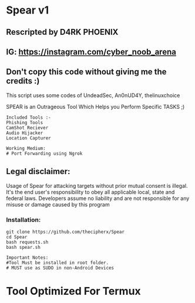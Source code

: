 # Spear v1
## Rescripted by D4RK PHOENIX
## IG: https://instagram.com/cyber_noob_arena
## Don't copy this code without giving me the credits :) 
This script uses some codes of UndeadSec, An0nUD4Y, thelinuxchoice


SPEAR is an Outrageous Tool Which Helps you Perform Specific TASKS ;)
```
Included Tools :-
Phishing Tools
CamShot Reciever
Audio Hijacker
Location Capturer
```
```
Working Medium:
# Port Forwarding using Ngrok
```
## Legal disclaimer:
Usage of Spear for attacking targets without prior mutual consent is illegal. It's the end user's responsibility to obey all applicable local, state and federal laws. Developers assume no liability and are not responsible for any misuse or damage caused by this program 

### Installation:
```
git clone https://github.com/thecipherx/Spear
cd Spear
bash requests.sh
bash spear.sh
```
```
Important Notes:
#Tool Must be installed in root folder.
# MUST use as SUDO in non-Android Devices
```
# Tool Optimized For Termux



